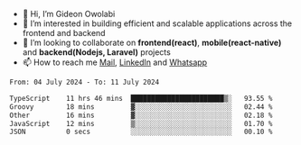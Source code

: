 - 👋 Hi, I’m Gideon Owolabi
- 👀 I’m interested in building efficient and scalable applications across the frontend and backend
- 💞️ I’m looking to collaborate on <b>frontend(react)</b>, <b>mobile(react-native)</b> and <b>backend(Nodejs, Laravel)</b> projects
- 📫 How to reach me <a href="mailto:gideoniyin2021@gmail.com">Mail</a>, <a href="https://www.linkedin.com/in/gideon-owolabi-9b667a232/">LinkedIn</a> and <a href="https://wa.me/2348055377085">Whatsapp</a>

<!---
gude1/gude1 is a ✨ special ✨ repository because its `README.md` (this file) appears on your GitHub profile.
You can click the Preview link to take a look at your changes.
--->

<!--START_SECTION:waka-->

```txt
From: 04 July 2024 - To: 11 July 2024

TypeScript    11 hrs 46 mins  ███████████████████████▒░   93.55 %
Groovy        18 mins         ▓░░░░░░░░░░░░░░░░░░░░░░░░   02.44 %
Other         16 mins         ▓░░░░░░░░░░░░░░░░░░░░░░░░   02.18 %
JavaScript    12 mins         ▒░░░░░░░░░░░░░░░░░░░░░░░░   01.70 %
JSON          0 secs          ░░░░░░░░░░░░░░░░░░░░░░░░░   00.10 %
```

<!--END_SECTION:waka-->
